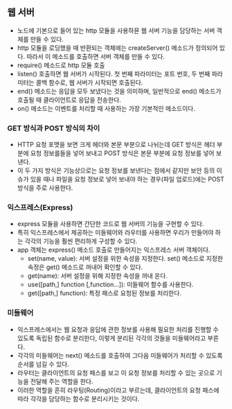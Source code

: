 ## 웹 서버
- 노드에 기본으로 들어 있는 http 모듈을 사용하묜 웹 서버 기능을 담당하는 서버 객체를 만들 수 있다.
- http 모듈을 로딩했을 때 반환되는 객체에는 createServer() 메소드가 정의되어 있다. 따라서 이 메소드를 호출하면 서버 객체를 만들 수 있다.
- require() 메소드로 http 모듈 호출
- listen() 호출하면 웹 서버가 시작된다. 첫 번째 파라미터는 포트 번호, 두 번째 파라미터는 콜백 함수로, 웹 서버가 시작되면 호출된다.
- end() 메소드는 응답을 모두 보냈다는 것을 의미하며, 일반적으로 end() 메소드가 호출될 때 클라이언트로 응답을 전송한다.
- on() 메소드는 이벤트를 처리할 때 사용하는 가장 기본적인 메소드이다.

### GET 방식과 POST 방식의 차이
- HTTP 요청 포맷을 보면 크게 헤더와 본문 부분으로 나뉘는데 GET 방식은 헤더 부분에 요청 정보를들을 넣어 보내고 POST 방식은 본문 부분에 요청 정보를 넣어 보낸다.
- 이 두 가지 방식은 기능상으로는 요청 정보를 보낸다는 점에서 같지만 보안 등의 이슈가 있을 때나 파일을 요청 정보로 넣어 보내야 하는 경우(파일 업로드)에는 POST 방식을 주로 사용한다.

### 익스프레스(Express)
- express 모듈을 사용하면 간단한 코드로 웹 서버의 기능을 구현할 수 있다.
- 특히 익스프레스에서 제공하는 미들웨어와 라우터를 사용하면 우리가 만들어야 하는 각각의 기능을 훨씬 편리하게 구성할 수 있다.
- app 객체는 express() 메소드 호출로 만들어지는 익스프레스 서버 객체이다.
  - set(name, value): 서버 설정을 위한 속성을 지정한다. set() 메소드로 지정한 속정은 get() 메소드로 꺼내어 확인할 수 있다.
  - get(name): 서버 설정을 위해 지정한 속성을 꺼내 온다.
  - use([path,] function [,function...]): 미들웨어 함수를 사용한다.
  - get([path,] function): 특정 패스로 요청된 정보를 처리한다.

### 미들웨어
- 익스프레스에서는 웹 요청과 응답에 관한 정보를 사용해 필요한 처리를 진행할 수 있도록 독립된 함수로 분리한다, 이렇게 분리된 각각의 것들을 미들웨어라고 부른다.
- 각각의 미들웨어는 next() 메소드를 호출하여 그다음 미들웨어가 처리할 수 있도록 순서를 넘길 수 있다.
- 라우터는 클라이언트의 요청 패스를 보고 이 요청 정보를 처리할 수 있는 곳으로 기능을 전달해 주는 역할을 한다.
- 이러한 역할을 흔히 라우팅(Routing)이라고 부르는데, 클라이언트의 요청 패스에 따라 각각을 담당하는 함수로 분리시키는 것이다.
